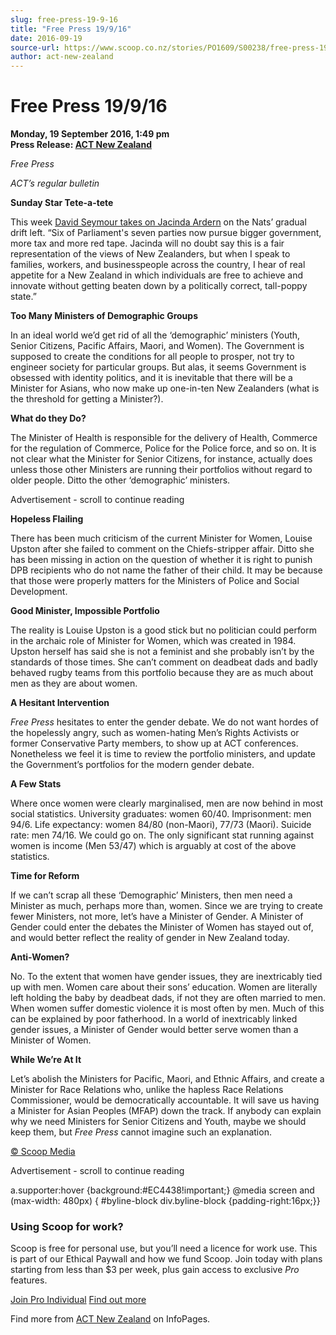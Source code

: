 ```yaml
---
slug: free-press-19-9-16
title: "Free Press 19/9/16"
date: 2016-09-19
source-url: https://www.scoop.co.nz/stories/PO1609/S00238/free-press-19916.htm
author: act-new-zealand
---
```

Free Press 19/9/16
==================

**Monday, 19 September 2016, 1:49 pm**  
**Press Release: [ACT New Zealand](https://info.scoop.co.nz/ACT_New_Zealand)**

_Free Press_

_ACT’s regular bulletin_  

**Sunday Star Tete-a-tete**

This week [David Seymour takes on Jacinda Ardern](http://www.act.org.nz/sites/all/modules/civicrm/extern/url.php?u=14593&qid=3619219) on the Nats’ gradual drift left. “Six of Parliament's seven parties now pursue bigger government, more tax and more red tape. Jacinda will no doubt say this is a fair representation of the views of New Zealanders, but when I speak to families, workers, and businesspeople across the country, I hear of real appetite for a New Zealand in which individuals are free to achieve and innovate without getting beaten down by a politically correct, tall-poppy state.”

**Too Many Ministers of Demographic Groups**

In an ideal world we’d get rid of all the ‘demographic’ ministers (Youth, Senior Citizens, Pacific Affairs, Maori, and Women). The Government is supposed to create the conditions for all people to prosper, not try to engineer society for particular groups. But alas, it seems Government is obsessed with identity politics, and it is inevitable that there will be a Minister for Asians, who now make up one-in-ten New Zealanders (what is the threshold for getting a Minister?).

**What do they Do?**

The Minister of Health is responsible for the delivery of Health, Commerce for the regulation of Commerce, Police for the Police force, and so on. It is not clear what the Minister for Senior Citizens, for instance, actually does unless those other Ministers are running their portfolios without regard to older people. Ditto the other ‘demographic’ ministers.

Advertisement - scroll to continue reading





**Hopeless Flailing**

There has been much criticism of the current Minister for Women, Louise Upston after she failed to comment on the Chiefs-stripper affair. Ditto she has been missing in action on the question of whether it is right to punish DPB recipients who do not name the father of their child. It may be because that those were properly matters for the Ministers of Police and Social Development.

**Good Minister, Impossible Portfolio**

The reality is Louise Upston is a good stick but no politician could perform in the archaic role of Minister for Women, which was created in 1984. Upston herself has said she is not a feminist and she probably isn’t by the standards of those times. She can’t comment on deadbeat dads and badly behaved rugby teams from this portfolio because they are as much about men as they are about women.

**A Hesitant Intervention**

_Free Press_ hesitates to enter the gender debate. We do not want hordes of the hopelessly angry, such as women-hating Men’s Rights Activists or former Conservative Party members, to show up at ACT conferences. Nonetheless we feel it is time to review the portfolio ministers, and update the Government’s portfolios for the modern gender debate.

**A Few Stats**

Where once women were clearly marginalised, men are now behind in most social statistics. University graduates: women 60/40. Imprisonment: men 94/6. Life expectancy: women 84/80 (non-Maori), 77/73 (Maori). Suicide rate: men 74/16. We could go on. The only significant stat running against women is income (Men 53/47) which is arguably at cost of the above statistics.

**Time for Reform**

If we can’t scrap all these ‘Demographic’ Ministers, then men need a Minister as much, perhaps more than, women. Since we are trying to create fewer Ministers, not more, let’s have a Minister of Gender. A Minister of Gender could enter the debates the Minister of Women has stayed out of, and would better reflect the reality of gender in New Zealand today.

**Anti-Women?**

No. To the extent that women have gender issues, they are inextricably tied up with men. Women care about their sons’ education. Women are literally left holding the baby by deadbeat dads, if not they are often married to men. When women suffer domestic violence it is most often by men. Much of this can be explained by poor fatherhood. In a world of inextricably linked gender issues, a Minister of Gender would better serve women than a Minister of Women.

**While We’re At It**

Let’s abolish the Ministers for Pacific, Maori, and Ethnic Affairs, and create a Minister for Race Relations who, unlike the hapless Race Relations Commissioner, would be democratically accountable. It will save us having a Minister for Asian Peoples (MFAP) down the track. If anybody can explain why we need Ministers for Senior Citizens and Youth, maybe we should keep them, but _Free Press_ cannot imagine such an explanation.

[© Scoop Media](http://www.scoop.co.nz/about/terms.html)  

Advertisement - scroll to continue reading



a.supporter:hover {background:#EC4438!important;} @media screen and (max-width: 480px) { #byline-block div.byline-block {padding-right:16px;}}

### Using Scoop for work?

Scoop is free for personal use, but you’ll need a licence for work use. This is part of our Ethical Paywall and how we fund Scoop. Join today with plans starting from less than $3 per week, plus gain access to exclusive _Pro_ features.  
  
[Join Pro Individual](https://pro.scoop.co.nz/Individual/?from=ProIn24) [Find out more](https://pro.scoop.co.nz/using-scoop-for-work/?from=ProIn24)

Find more from [ACT New Zealand](https://info.scoop.co.nz/ACT_New_Zealand) on InfoPages.